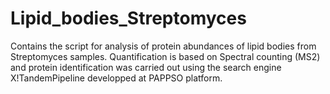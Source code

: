 # Lipid_bodies_Streptomyces
Contains the script for analysis of protein abundances of lipid bodies from Streptomyces samples. 
Quantification is based on Spectral counting (MS2) and protein identification was carried out using the search engine X!TandemPipeline developped at PAPPSO platform.
